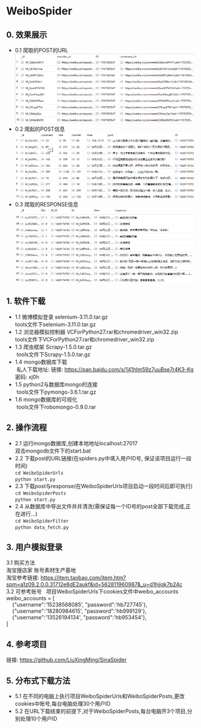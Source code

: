 # WeiboSpider  

## 0. 效果展示  
* 0.1 爬取的POST的URL  
![image](https://github.com/shen1994/README/raw/master/images/WeiboSpider_urls.jpg)  
* 0.2 爬起的POST信息  
![image](https://github.com/shen1994/README/raw/master/images/WeiboSpider_posts.jpg)  
* 0.3 爬取的RESPONSE信息  
![image](https://github.com/shen1994/README/raw/master/images/WeiboSpider_responses.jpg)  

## 1. 软件下载  
* 1.1 微博模拟登录 selenium-3.11.0.tar.gz  
   tools文件下selenium-3.11.0.tar.gz  
* 1.2 浏览器模拟控制器 VCForPython27.rar和chromedriver_win32.zip  
  tools文件下VCForPython27.rar和chromedriver_win32.zip  
* 1.3 爬虫框架 Scrapy-1.5.0.tar.gz  
  tools文件下Scrapy-1.5.0.tar.gz  
* 1.4 mongo数据库下载  
  私人下载地址: 链接: <https://pan.baidu.com/s/141hIm59z7uuBse7r4K3-Kg> 密码: xj0h  
* 1.5 python2与数据库mongo的连接  
  tools文件下pymongo-3.6.1.tar.gz  
* 1.6 mongo数据库的可视化  
  tools文件下robomongo-0.9.0.rar  
 
## 2. 操作流程  
* 2.1 运行mongo数据库,创建本地地址localhost:27017  
双击mongodb文件下的start.bat  
* 2.2 下载post的URL链接(在spiders.py中填入用户ID号, 保证该项目运行一段时间)  
`cd WeiboSpiderUrls`  
`python start.py`  
* 2.3 下载post与response(在WeiboSpiderUrls项目启动一段时间后即可执行)  
`cd WeiboSpiderPosts`  
`python start.py`  
* 2.4 从数据库中导出文件并并清洗(需保证每一个ID号的post全部下载完成,正在进行...)  
`cd WeiboSpiderFilter`  
`python data_fetch.py`  

## 3. 用户模拟登录  
3.1 购买方法  
淘宝搜店家 账号素材生产基地  
淘宝参考链接: <https://item.taobao.com/item.htm?spm=a1z09.2.0.0.31712e8dE2aukf&id=562811960987&_u=d1hjjqk7b24c>  
3.2 可参考账号  
项目WeiboSpiderUrls下cookies文件中weibo_accounts  
weibo_accounts = [  
&nbsp;&nbsp;&nbsp;&nbsp;{"username":'15238568085', "password":'hb727745'},  
&nbsp;&nbsp;&nbsp;&nbsp;{"username":'18280984615', "password":'hb999129'},  
&nbsp;&nbsp;&nbsp;&nbsp;{"username":'13526194134', "password":'hb953454'},  
]  

## 4. 参考项目  
链接: <https://github.com/LiuXingMing/SinaSpider>  

## 5. 分布式下载方法  
* 5.1 在不同的电脑上执行项目WeiboSpiderUrls和WeiboSpiderPosts,更改cookies中账号,每台电脑处理30个用户ID  
* 5.2 在URL下载结束的前提下,对于WeiboSpiderPosts,每台电脑开3个项目,分别处理10个用户ID  
